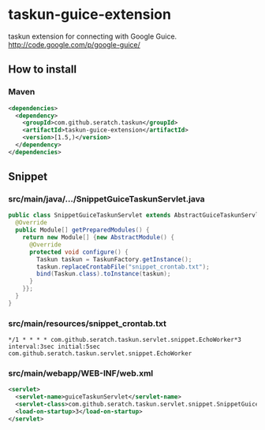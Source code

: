 # taskun-guice-extension

taskun extension for connecting with Google Guice.
http://code.google.com/p/google-guice/

## How to install

### Maven

```xml
<dependencies>
  <dependency>
    <groupId>com.github.seratch.taskun</groupId>
    <artifactId>taskun-guice-extension</artifactId>
    <version>[1.5,)</version>
  </dependency>
</dependencies>
```

## Snippet

### src/main/java/.../SnippetGuiceTaskunServlet.java

```java
public class SnippetGuiceTaskunServlet extends AbstractGuiceTaskunServlet {
  @Override
  public Module[] getPreparedModules() {
    return new Module[] {new AbstractModule() {
      @Override
      protected void configure() {
        Taskun taskun = TaskunFactory.getInstance();
        taskun.replaceCrontabFile("snippet_crontab.txt");
        bind(Taskun.class).toInstance(taskun);
      }
    }};
  }
}
```

### src/main/resources/snippet_crontab.txt

```
*/1 * * * * com.github.seratch.taskun.servlet.snippet.EchoWorker*3
interval:3sec initial:5sec com.github.seratch.taskun.servlet.snippet.EchoWorker
```

### src/main/webapp/WEB-INF/web.xml

```xml
<servlet>
  <servlet-name>guiceTaskunServlet</servlet-name>
  <servlet-class>com.github.seratch.taskun.servlet.snippet.SnippetGuiceTaskunServlet</servlet-class>
  <load-on-startup>3</load-on-startup>
</servlet>
```
